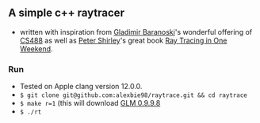 ## A simple c++ raytracer
- written with inspiration from [Gladimir Baranoski](http://pedrinho.cs.uwaterloo.ca/~gvgbaran)'s wonderful offering of [CS488](https://student.cs.uwaterloo.ca/~cs488) as well as [Peter Shirley](https://www.petershirley.com)'s great book [Ray Tracing in One Weekend](https://raytracing.github.io/books/RayTracingInOneWeekend.html).

### Run
- Tested on Apple clang version 12.0.0.
- `$ git clone git@github.com:alexbie98/raytrace.git && cd raytrace`
- `$ make r=1` (this will download [GLM 0.9.9.8](https://github.com/g-truc/glm)
- `$ ./rt`
